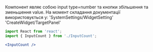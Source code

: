 Компонент являє собою input type=number та кнопки збільшення та зменьшення value. На момент складання документації використовується у:
'SystemSettings/WidgetSetting'
'CreateWidget/TargetPanel'

```jsx
import React from 'react';
import { InputCount } from './InputCount';

<InputCount />
```
